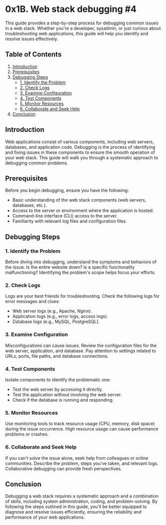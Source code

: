 # 0x1B. Web stack debugging #4

This guide provides a step-by-step process for debugging common issues in a web stack. Whether you're a developer, sysadmin, or just curious about troubleshooting web applications, this guide will help you identify and resolve issues effectively.

## Table of Contents

1. [Introduction](#introduction)
2. [Prerequisites](#prerequisites)
3. [Debugging Steps](#debugging-steps)
    - [1. Identify the Problem](#1-identify-the-problem)
    - [2. Check Logs](#2-check-logs)
    - [3. Examine Configuration](#3-examine-configuration)
    - [4. Test Components](#4-test-components)
    - [5. Monitor Resources](#5-monitor-resources)
    - [6. Collaborate and Seek Help](#6-collaborate-and-seek-help)
4. [Conclusion](#conclusion)

## Introduction

Web applications consist of various components, including web servers, databases, and application code. Debugging is the process of identifying and fixing issues in these components to ensure the smooth operation of your web stack. This guide will walk you through a systematic approach to debugging common problems.

## Prerequisites

Before you begin debugging, ensure you have the following:

- Basic understanding of the web stack components (web servers, databases, etc.).
- Access to the server or environment where the application is hosted.
- Command-line interface (CLI) access to the server.
- Familiarity with relevant log files and configuration files.

## Debugging Steps

### 1. Identify the Problem

Before diving into debugging, understand the symptoms and behaviors of the issue. Is the entire website down? Is a specific functionality malfunctioning? Identifying the problem's scope helps focus your efforts.

### 2. Check Logs

Logs are your best friends for troubleshooting. Check the following logs for error messages and clues:

- Web server logs (e.g., Apache, Nginx).
- Application logs (e.g., error logs, access logs).
- Database logs (e.g., MySQL, PostgreSQL).

### 3. Examine Configuration

Misconfigurations can cause issues. Review the configuration files for the web server, application, and database. Pay attention to settings related to URLs, ports, file paths, and database connections.

### 4. Test Components

Isolate components to identify the problematic one:

- Test the web server by accessing it directly.
- Test the application without involving the web server.
- Check if the database is running and responding.

### 5. Monitor Resources

Use monitoring tools to track resource usage (CPU, memory, disk space) during the issue occurrence. High resource usage can cause performance problems or crashes.

### 6. Collaborate and Seek Help

If you can't solve the issue alone, seek help from colleagues or online communities. Describe the problem, steps you've taken, and relevant logs. Collaborative debugging can provide fresh perspectives.

## Conclusion

Debugging a web stack requires a systematic approach and a combination of skills, including system administration, coding, and problem-solving. By following the steps outlined in this guide, you'll be better equipped to diagnose and resolve issues efficiently, ensuring the reliability and performance of your web applications.
